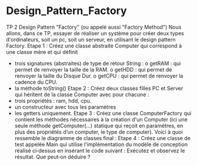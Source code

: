 # Design_Pattern_Factory
TP 2 Design Pattern "Factory"
(ou appelé aussi "Factory Method")
Nous allons, dans ce TP, essayer de réaliser un système pour créer deux types d'ordinateurs, soit un
pc, soit un serveur, en utilisant le design pattern Factory.
Etape 1 :
Créez une classe abstraite Computer qui correspond à une classe mère et qui définit
- trois signatures (abstraites) de type de retour String :
o getRAM : qui permet de renvoyer la taille de la RAM.
o getHDD : qui permet de renvoyer la taille du Disque Dur.
o getCPU : qui permet de renvoyer la cadence du CPU.
- la méthode toString()
Etape 2 :
Créez deux classes filles PC et Server qui héritent de la classe Computer avec pour chacune :
- trois propriétés : ram, hdd, cpu.
- un constructeur avec tous les paramètres
- les getters uniquement.
Etape 3 :
Créez une classe ComputerFactory qui contient les méthodes nécessaires à la création
d'un Computer (ici une seule méthode getComputer(…) statique qui reçoit en paramètres, en plus
des propriétés d’un computer, le type de computer).
Voici à quoi ressemble le diagramme de classes final :
Etape 4 :
Créez une classe de test appelée Main qui utilise l'implémentation du modèle de conception réalisé
ci‐dessus en insérant le code suivant :
Exécutez et observez le résultat. Que peut‐on déduire ?
